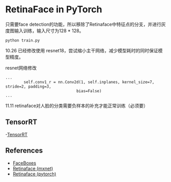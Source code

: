 # RetinaFace in PyTorch

只需要face detection的功能，所以移除了Retinaface中特征点的分支，并进行灰度图输入训练，输入尺寸为128 \* 128。
``` Shell
python train.py
```

10.26
已经修改使用 resnet18，尝试缩小主干网络，减少模型耗时的同时保证模型精度。

resnet网络修改
```Shell
...
        self.conv1_r = nn.Conv2d(1, self.inplanes, kernel_size=7, stride=2, padding=3,
                               bias=False)
...
```
11.11
retinaface对人脸的分类需要负样本的补充才能正常训练（必须要）

## TensorRT
-[TensorRT](https://github.com/wang-xinyu/tensorrtx/tree/master/retinaface)

## References
- [FaceBoxes](https://github.com/zisianw/FaceBoxes.PyTorch)
- [Retinaface (mxnet)](https://github.com/deepinsight/insightface/tree/master/RetinaFace)
- [Retinaface (pytorch)](https://github.com/biubug6/Pytorch_Retinaface)
